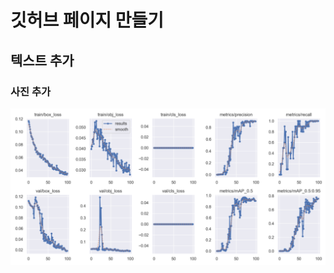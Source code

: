 # 깃허브 페이지 만들기

## 텍스트 추가

### 사진 추가
![Image001](https://raw.githubusercontent.com/hyunnuuu/TEST0610/main/2.png)

